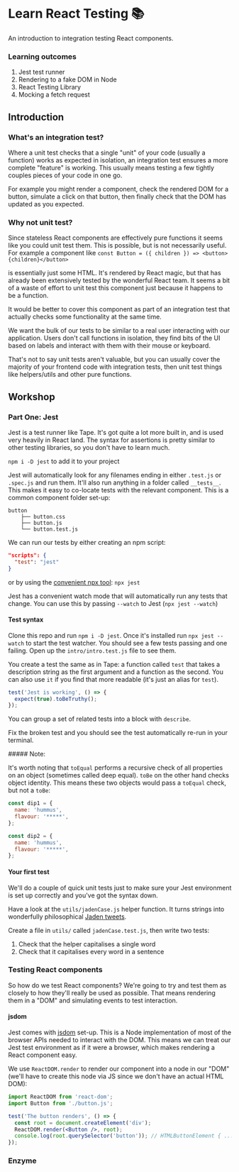 # Learn React Testing 📚

An introduction to integration testing React components.

### Learning outcomes

1.  Jest test runner
1.  Rendering to a fake DOM in Node
1.  React Testing Library
1.  Mocking a fetch request

## Introduction

### What's an integration test?

Where a unit test checks that a single "unit" of your code (usually a function) works as expected in isolation, an integration test ensures a more complete "feature" is working. This usually means testing a few tightly couples pieces of your code in one go.

For example you might render a component, check the rendered DOM for a button, simulate a click on that button, then finally check that the DOM has updated as you expected.

### Why not unit test?

Since stateless React components are effectively pure functions it seems like you could unit test them. This is possible, but is not necessarily useful. For example a component like `const Button = ({ children }) => <button>{children}</button>`

is essentially just some HTML. It's rendered by React magic, but that has already been extensively tested by the wonderful React team. It seems a bit of a waste of effort to unit test this component just because it happens to be a function.

It would be better to cover this component as part of an integration test that actually checks some functionality at the same time.

We want the bulk of our tests to be similar to a real user interacting with our application. Users don't call functions in isolation, they find bits of the UI based on labels and interact with them with their mouse or keyboard.

That's not to say unit tests aren't valuable, but you can usually cover the majority of your frontend code with integration tests, then unit test things like helpers/utils and other pure functions.

## Workshop

### Part One: Jest

Jest is a test runner like Tape. It's got quite a lot more built in, and is used very heavily in React land. The syntax for assertions is pretty similar to other testing libraries, so you don't have to learn much.

`npm i -D jest` to add it to your project

Jest will automatically look for any filenames ending in either `.test.js` or `.spec.js` and run them. It'll also run anything in a folder called `__tests__`. This makes it easy to co-locate tests with the relevant component. This is a common component folder set-up:

```
button
    ├── button.css
    ├── button.js
    └── button.test.js
```

We can run our tests by either creating an npm script:

```json
"scripts": {
  "test": "jest"
}
```

or by using the [convenient npx tool](https://medium.com/@maybekatz/introducing-npx-an-npm-package-runner-55f7d4bd282b): `npx jest`

Jest has a convenient watch mode that will automatically run any tests that change. You can use this by passing `--watch` to Jest (`npx jest --watch`)

#### Test syntax

Clone this repo and run `npm i -D jest`. Once it's installed run `npx jest --watch` to start the test watcher. You should see a few tests passing and one failing. Open up the `intro/intro.test.js` file to see them.

You create a test the same as in Tape: a function called `test` that takes a description string as the first argument and a function as the second. You can also use `it` if you find that more readable (it's just an alias for `test`).

```js
test('Jest is working', () => {
  expect(true).toBeTruthy();
});
```

You can group a set of related tests into a block with `describe`.

Fix the broken test and you should see the test automatically re-run in your terminal.

##### Note:

It's worth noting that `toEqual` performs a recursive check of all properties on an object (sometimes called deep equal). `toBe` on the other hand checks object identity. This means these two objects would pass a `toEqual` check, but not a `toBe`:

```js
const dip1 = {
  name: 'hummus',
  flavour: '*****',
};

const dip2 = {
  name: 'hummus',
  flavour: '*****',
};
```

#### Your first test

We'll do a couple of quick unit tests just to make sure your Jest environment is set up correctly and you've got the syntax down.

Have a look at the `utils/jadenCase.js` helper function. It turns strings into wonderfully philosophical [Jaden tweets](https://twitter.com/officialjaden).

Create a file in `utils/` called `jadenCase.test.js`, then write two tests:

1.  Check that the helper capitalises a single word
1.  Check that it capitalises every word in a sentence

### Testing React components

So how do we test React components? We're going to try and test them as closely to how they'll really be used as possible. That means rendering them in a "DOM" and simulating events to test interaction.

#### jsdom

Jest comes with [jsdom](https://github.com/jsdom/jsdom) set-up. This is a Node implementation of most of the browser APIs needed to interact with the DOM. This means we can treat our Jest test environment as if it were a browser, which makes rendering a React component easy.

We use `ReactDOM.render` to render our component into a node in our "DOM" (we'll have to create this node via JS since we don't have an actual HTML DOM):

```jsx
import ReactDOM from 'react-dom';
import Button from './button.js';

test('The button renders', () => {
  const root = document.createElement('div');
  ReactDOM.render(<Button />, root);
  console.log(root.querySelector('button')); // HTMLButtonElement { ...
});
```

### Enzyme

<!-- In my opinion Enzyme has a huge bloated API that isn't well-suited to learning to test. It encourages you to write bad tests because you can pretty much do anything with it, and the docs aren't great so it takes forever to figure out how to do what you want to do.
Snapshots

Over the last 9 months we've become less and less enamoured with snapshot testing components at Ticketmaster. They end up effectively serving the same purpose as reviewing a diff in a PR.

Snapshots are useful for testing generated output and making sure it doesn't change when you refactor (e.g. we use them for testing date/currency formatting), but not HTML/CSS output -->
